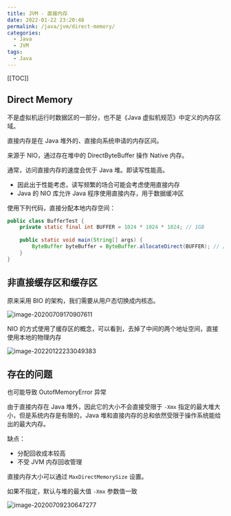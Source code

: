 ```yaml
---
title: JVM - 直接内存
date: 2022-01-22 23:20:48
permalink: /java/jvm/direct-memory/
categories:
  - Java
  - JVM
tags: 
  - Java
---
```


[[TOC]]


## Direct Memory

不是虚拟机运行时数据区的一部分，也不是《Java 虚拟机规范》中定义的内存区域。

直接内存是在 Java 堆外的、直接向系统申请的内存区间。

来源于 NIO，通过存在堆中的 DirectByteBuffer 操作 Native 内存。

通常，访问直接内存的速度会优于 Java 堆。即读写性能高。

- 因此出于性能考虑，读写频繁的场合可能会考虑使用直接内存
- Java 的 NIO 库允许 Java 程序使用直接内存，用于数据缓冲区

使用下列代码，直接分配本地内存空间：

```java
public class BufferTest {
    private static final int BUFFER = 1024 * 1024 * 1024; // 1GB
    
    public static void main(String[] args) {
		ByteBuffer byteBuffer = ByteBuffer.allocateDirect(BUFFER); // 此时电脑的内存被该进程占用 1GB
    }
}
```

## 非直接缓存区和缓存区

原来采用 BIO 的架构，我们需要从用户态切换成内核态。

![image-20200709170907611](https://fastly.jsdelivr.net/gh/Kele-Bingtang/static/img/Java/20220116155640.png)

NIO 的方式使用了缓存区的概念，可以看到，去掉了中间的两个地址空间，直接使用本地的物理内存

![image-20220122233049383](https://fastly.jsdelivr.net/gh/Kele-Bingtang/static/img/Java/20220122233050.png)

## 存在的问题

也可能导致 OutofMemoryError 异常

由于直接内存在 Java 堆外，因此它的大小不会直接受限于 `-Xmx` 指定的最大堆大小，但是系统内存是有限的，Java 堆和直接内存的总和依然受限于操作系统能给出的最大内存。

缺点：

- 分配回收成本较高
- 不受 JVM 内存回收管理

直接内存大小可以通过 `MaxDirectMemorySize` 设置。

如果不指定，默认与堆的最大值 `-Xmx` 参数值一致

![image-20200709230647277](https://fastly.jsdelivr.net/gh/Kele-Bingtang/static/img/Java/20220116155658.png)
